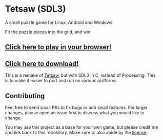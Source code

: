 # Tetsaw (SDL3)

A small puzzle game for Linux, Android and Windows.

Fit the puzzle pieces into the grid, and win!

## [Click here to play in your browser!](https://technicjelle.com/TetsawSDL3/)

## [Click here to download!](../../releases/latest)

This is a remake of [Tetsaw](https://github.com/TechnicJelle/Tetsaw), but with SDL3 in C,
instead of Processing. This is to make it easier to port and run on various platforms.

## Contributing

Feel free to send small PRs to fix bugs or add small features.
For larger changes, please open an issue first to discuss what you would like to change.

You may use this project as a base for your own game, but please credit me and link back to this repository.
Make sure to also abide by the [license](LICENSE.txt).
